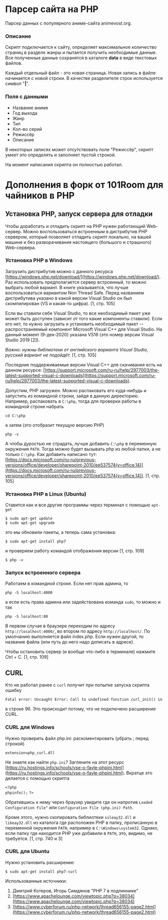 # Парсер сайта на PHP

Парсер данных с популярного аниме-сайта animevost.org.


### Описание

Скрипт подключается к сайту, определяет максимальное количество страниц в разделе жанры и пытается получить необходимые данные.
Все полученные данные сохранятся в каталоге **data** в виде текстовых файлов.

Каждый отдельный файл - это новая страница. Новая запись в файле начинается с новой строки. В качестве разделителя строк используется символ "**|**".

### Поля с данными
* Название аниме
* Год выхода
* Жанр
* Тип
* Кол-во серий
* Режиссёр
* Описание

В некоторых записях может отсутствовать поле "Режиссёр", скрипт умеет это определять и заполняет пустой строкой.

На момент написания скрипта он полностью работал.

# Дополнения в форк от 101Room для чайников в PHP

## Установка PHP, запуск сервера для отладки

Чтобы доработать и отладить скрипт на PHP нужен работающий Web-сервер. Можно воспользоваться встроенным в дистрибутив PHP сервером, который позволяет отладить скрипт локально, на вашей машине и без разворачивания настоящего (большого и страшного) Web-сервера.

### Установка PHP в Windows

Загрузить дистрибутив можно с данного ресурса [https://windows.php.net/download/](https://windows.php.net/download/). Раз использовать предполагается сервер встроенный, то можно выбрать любой вариант. В книге указывается, что лучше воспользоваться вариантом Non Thread Safe. Перед названием дистрибутива указано в какой версии Visual Studio он был скомпилирован (VS и какая-то цифра). [1, стр. 105]

Если вы ставили себе Visual Studio, то все необходимый пакет уже может быть доступен (зависит от того какие компоненты ставили). Если его нет, то нужно загрузить и установить необходимый пакет -- распространяемый компонент Microsoft Visual C++ для Visual Studio. На данный момент (9-дек-2020) указана VS16 (это номер версии Visual Studio 2019 [2]).

*Важно: нужны библиотеки от английского варианта Visual Studio, русский вариант не подойдёт.* [1, стр. 105]

Последние поддерживаемые версии Visual C++ для скачивания есть на данном ресурсе: [https://support.microsoft.com/ru-ru/help/2977003/the-latest-supported-visual-c-downloads](https://support.microsoft.com/ru-ru/help/2977003/the-latest-supported-visual-c-downloads).

Допустим, PHP загружен. Можно распаковать его куда-нибудь и запустить из командной строки, зайдя в данную директорию. Например, распаковать в `C:\php`, тогда для проверки работы в командной строке набрать

`cd C:\php`

а затем (это отобразит текущую версию PHP)

`php -v`

А чтобы дуростью не страдать, лучше добавить `C:\php` в переменную окружения `PATH`. Тогда можно будет вызывать php из любой папки, а не только `C:\php`. Как добавить написано тут: [https://docs.microsoft.com/ru-ru/previous-versions/office/developer/sharepoint-2010/ee537574(v=office.14)](https://docs.microsoft.com/ru-ru/previous-versions/office/developer/sharepoint-2010/ee537574(v=office.14)). [1, стр. 105]

### Установка PHP в Linux (Ubuntu)

Ставится как и все другие программы через терминал с помощью  `apt-get`

`$ sudo apt-get update`  
`$ sudo apt-get upgrade`

это мы обновили пакеты, а теперь сама установка:

`$ sudo apt-get install php7`

и проверяем работу командой отображения версии [1, стр. 109]

`$ php -v`

### Запуск встроенного сервера

Работаем в командной строке. Если нет прав админа, то

`php -S localhost:4000`

а если есть права админа или задействована команда `sudo`, то можно и так

`php -S localhost:80`

В первом случае в браузере переходим по адресу `http://localhost:4000/`, во втором по адресу `http://localhost/`. По умолчанию выполняется файл index.php. Если нужен другой, то название файла (или путь до него надо дописать в адресе).

Чтобы остановить сервер (и вообще что-либо в терминале) нажмите Ctrl + C. [1, стр. 109]

## CURL

Кто не работал ранее с `curl` получит при попытке запуска скрипта ошибку

`Fatal error: Uncaught Error: Call to undefined function curl_init() in `

в строке 96. Это происходит потому, что не подключено расширение CURL.

### CURL для Windows

Нужно проверить файл php.ini: раскоментировать (убрать ; перед строкой)

`extension=php_curl.dll`

Не знаете как найти `php.ini`? Загляните на этот ресурc [https://ru.hostings.info/schools/vse-o-fayle-phpini.html](https://ru.hostings.info/schools/vse-o-fayle-phpini.html). Вкратце это делается с помощью скрипта

`<?php`  
`phpinfo();`
`?>`

Обратившись к нему через браузер увидите где он напротив `Loaded Configuration File"` или `Configuration File (php.ini) Path`.

Кроме этого, нужно скопировать библиотеки `ssleay32.dll` и `libeay32.dll` из каталога где расположен PHP в папку, прописанную в переменной окружения `PATH`, например в `C:\Windows\system32`. Однако, если папку где находится PHP уже добавили в `PATH`, это, видимо, не требуется. [1, стр. 740 и 3]

### CURL для Ubuntu

Нужно установить расширение:

`$ sudo apt-get install php7-curl`

Использованные источники:
1. Дмитрий Котеров, Игорь Симдянов "PHP 7 в подлиннике"
2. [https://www.apachelounge.com/viewtopic.php?p=38034](https://www.apachelounge.com/viewtopic.php?p=38034)
3. [https://www.cyberforum.ru/php-network/thread656155-page2.html](https://www.cyberforum.ru/php-network/thread656155-page2.html)